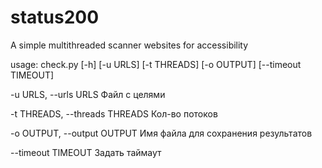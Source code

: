# status200

A simple multithreaded scanner websites for accessibility    

  usage: check.py [-h] [-u URLS] [-t THREADS] [-o OUTPUT] [--timeout TIMEOUT]

  -u URLS, --urls URLS  Файл с целями
  
  -t THREADS, --threads THREADS
                        Кол-во потоков
                        
  -o OUTPUT, --output OUTPUT
                        Имя файла для сохранения результатов
                        
  --timeout TIMEOUT     Задать таймаут
